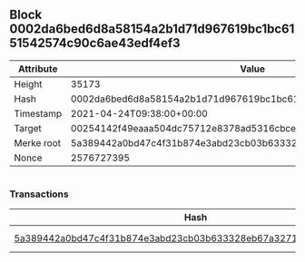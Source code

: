 ## Block 0002da6bed6d8a58154a2b1d71d967619bc1bc6151542574c90c6ae43edf4ef3

Attribute | Value
--- | ---
Height | 35173
Hash | 0002da6bed6d8a58154a2b1d71d967619bc1bc6151542574c90c6ae43edf4ef3
Timestamp | 2021-04-24T09:38:00+00:00
Target | 00254142f49eaaa504dc75712e8378ad5316cbcead634704b3734b6271167cc4
Merke root | 5a389442a0bd47c4f31b874e3abd23cb03b633328eb67a32718dd71dd1c639e9
Nonce | 2576727395

```

```

### Transactions

Hash | Amount
--- | ---
[5a389442a0bd47c4f31b874e3abd23cb03b633328eb67a32718dd71dd1c639e9](5a389442a0bd47c4f31b874e3abd23cb03b633328eb67a32718dd71dd1c639e9.md) | 10.00000000 SKEPTI 
